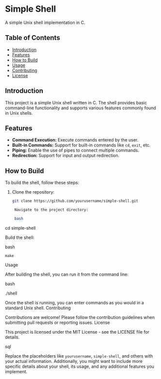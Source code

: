 # Simple Shell

A simple Unix shell implementation in C.

## Table of Contents

- [Introduction](#introduction)
- [Features](#features)
- [How to Build](#how-to-build)
- [Usage](#usage)
- [Contributing](#contributing)
- [License](#license)

## Introduction

This project is a simple Unix shell written in C. The shell provides basic command-line functionality and supports various features commonly found in Unix shells.

## Features

- **Command Execution:** Execute commands entered by the user.
- **Built-in Commands:** Support for built-in commands like `cd`, `exit`, etc.
- **Piping:** Enable the use of pipes to connect multiple commands.
- **Redirection:** Support for input and output redirection.

## How to Build

To build the shell, follow these steps:

1. Clone the repository:

   ```bash
   git clone https://github.com/yourusername/simple-shell.git

    Navigate to the project directory:

    bash

cd simple-shell

Build the shell:

bash

    make

Usage

After building the shell, you can run it from the command line:

bash

./shell

Once the shell is running, you can enter commands as you would in a standard Unix shell.
Contributing

Contributions are welcome! Please follow the contribution guidelines when submitting pull requests or reporting issues.
License

This project is licensed under the MIT License - see the LICENSE file for details.

sql


Replace the placeholders like `yourusername`, `simple-shell`, and others with your actual information. Additionally, you might want to include more specific details about your shell, its usage, and any additional features you implement.


